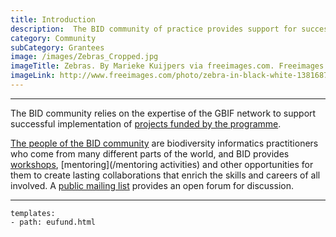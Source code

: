 ```yaml
---
title: Introduction
description:  The BID community of practice provides support for successful implementation of funded projects that reach their objectives and maximize the impact of the funds invested by the programme.
category: Community
subCategory: Grantees
image: /images/Zebras_Cropped.jpg
imageTitle: Zebras. By Marieke Kuijpers via freeimages.com. Freeimages content license.
imageLink: http://www.freeimages.com/photo/zebra-in-black-white-1381687
---
```


-----------

The BID community relies on the expertise of the GBIF network to support successful implementation of [projects funded by the programme](http://www.gbif.org/programme/bid/all-projects).

[The people of the BID community](/people) are biodiversity informatics practitioners who come from many different parts of the world, and BID provides [workshops](/workshops), [mentoring](/mentoring activities) and other opportunities for them to create lasting collaborations that enrich the skills and careers of all involved. A [public mailing list](/mailing-list) provides an open forum for discussion.

-----------

```styledYaml
templates:
- path: eufund.html
```
